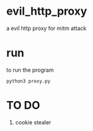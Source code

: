 # evil_http_proxy
a evil http proxy for mitm attack

# run
to run the program
    
    python3 proxy.py
    
# TO DO
1) cookie stealer
